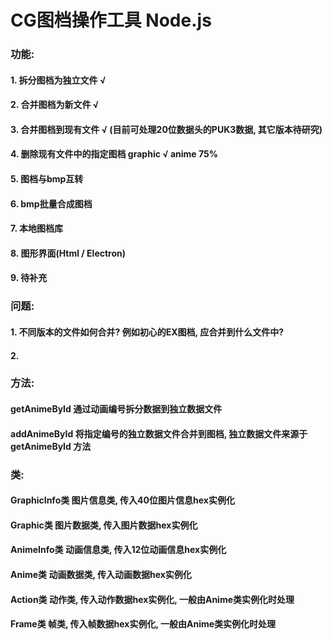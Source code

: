 # CG图档操作工具 Node.js

### 功能:
#### 1. 拆分图档为独立文件 √
#### 2. 合并图档为新文件 √
#### 3. 合并图档到现有文件 √ (目前可处理20位数据头的PUK3数据, 其它版本待研究)
#### 4. 删除现有文件中的指定图档  graphic √    anime 75%
#### 5. 图档与bmp互转
#### 6. bmp批量合成图档
#### 7. 本地图档库
#### 8. 图形界面(Html / Electron)
#### 9. 待补充

### 问题:
#### 1. 不同版本的文件如何合并? 例如初心的EX图档, 应合并到什么文件中?
#### 2. 

### 方法:
#### getAnimeById 通过动画编号拆分数据到独立数据文件
#### addAnimeById 将指定编号的独立数据文件合并到图档, 独立数据文件来源于 getAnimeById 方法
#### 
#### 

### 类:
#### GraphicInfo类 图片信息类, 传入40位图片信息hex实例化
#### Graphic类 图片数据类, 传入图片数据hex实例化
#### AnimeInfo类 动画信息类, 传入12位动画信息hex实例化
#### Anime类 动画数据类, 传入动画数据hex实例化
#### Action类 动作类, 传入动作数据hex实例化, 一般由Anime类实例化时处理
#### Frame类 帧类, 传入帧数据hex实例化, 一般由Anime类实例化时处理